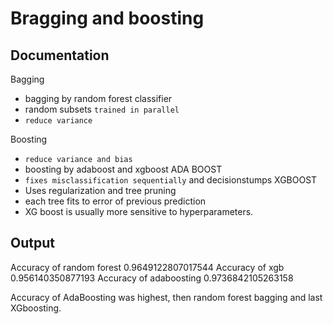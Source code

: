 # Bragging and boosting

## Documentation

Bagging

- bagging by random forest classifier  
- random subsets ```trained in parallel```
- ```reduce variance```

Boosting

- ```reduce variance and bias```
- boosting by adaboost and xgboost
ADA BOOST
- ```fixes misclassification sequentially``` and decisionstumps
XGBOOST
- Uses regularization and tree pruning
- each tree fits to error of previous prediction
- XG boost is usually more sensitive to hyperparameters.

## Output

Accuracy of random forest 0.9649122807017544
Accuracy of xgb 0.956140350877193
Accuracy of adaboosting 0.9736842105263158

Accuracy of AdaBoosting was highest, then random forest bagging and last XGboosting.

